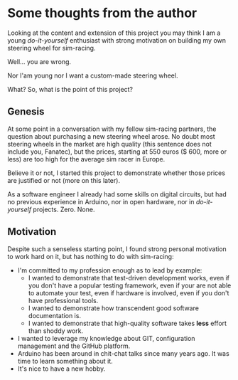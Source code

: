 # Some thoughts from the author

Looking at the content and extension of this project you may think I am a young *do-it-yourself* enthusiast
with strong motivation on building my own steering wheel for sim-racing.

Well... you are wrong.

Nor I'am young nor I want a custom-made steering wheel.

What? So, what is the point of this project?

## Genesis

At some point in a conversation with my fellow sim-racing partners, the question about purchasing a new steering wheel arose.
No doubt most steering wheels in the market are high quality (this sentence does not include you, Fanatec), but the prices,
starting at 550 euros ($ 600, more or less) are too high for the average sim racer in Europe.

Believe it or not, I started this project to demonstrate whether those prices are justified or not (more on this later).

As a software engineer I already had some skills on digital circuits, but had no previous experience in Arduino,
nor in open hardware, nor in *do-it-yourself* projects.
Zero. None.

## Motivation

Despite such a senseless starting point, I found strong personal motivation to work hard on it, but has nothing to do with sim-racing:

- I'm committed to my profession enough as to lead by example:
  - I wanted to demonstrate that test-driven development works,
    even if you don't have a popular testing framework,
    even if your are not able to automate your test,
    even if hardware is involved,
    even if you don't have professional tools.
  - I wanted to demonstrate how transcendent good software documentation is.
  - I wanted to demonstrate that high-quality software takes **less** effort than shoddy work.
- I wanted to leverage my knowledge about GIT, configuration management and the GitHub platform.
- Arduino has been around in chit-chat talks since many years ago.
  It was time to learn something about it.
- It's nice to have a new hobby.
